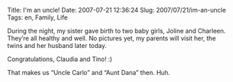 Title: I'm an uncle!
Date: 2007-07-21 12:36:24
Slug: 2007/07/21/im-an-uncle
Tags: en, Family, Life


During the night, my sister gave birth to two baby girls, Joline and Charleen.
They’re all healthy and well. No pictures yet, my parents will visit her, the
twins and her husband later today.

Congratulations, Claudia and Tino! :)

That makes us “Uncle Carlo” and “Aunt Dana” then. Huh.
